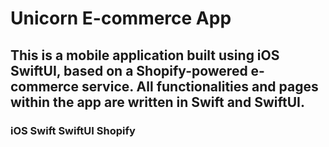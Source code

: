 # Unicorn E-commerce App

## This is a mobile application built using iOS SwiftUI, based on a Shopify-powered e-commerce service. All functionalities and pages within the app are written in Swift and SwiftUI.

### iOS Swift SwiftUI Shopify
